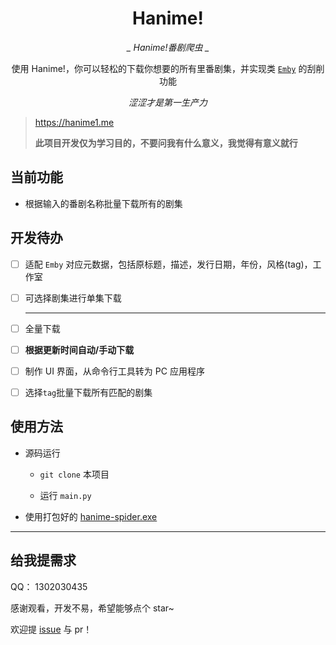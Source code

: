 <div align="center">


# Hanime!

*_ Hanime!番剧爬虫 _*

使用 Hanime!，你可以轻松的下载你想要的所有里番剧集，并实现类 [`Emby`](https://emby.media/) 的刮削功能

*涩涩才是第一生产力*

</div>

> https://hanime1.me
>
> **此项目开发仅为学习目的，不要问我有什么意义，我觉得有意义就行**



## 当前功能

* 根据输入的番剧名称批量下载所有的剧集

## 开发待办

- [ ] 适配 `Emby` 对应元数据，包括原标题，描述，发行日期，年份，风格(tag)，工作室

- [ ] 可选择剧集进行单集下载

  ---------------------

- [ ] 全量下载

- [ ] **根据更新时间自动/手动下载**

- [ ] 制作 UI 界面，从命令行工具转为 PC 应用程序

- [ ] 选择`tag`批量下载所有匹配的剧集



## 使用方法

* 源码运行

  * `git clone` 本项目

  * 运行 `main.py`

* 使用打包好的 [hanime-spider.exe](https://github.com/xuanxuan-0403/hanime-spider/releases/tag/%E6%B5%8B%E8%AF%95)

------

## 给我提需求

QQ： 1302030435

感谢观看，开发不易，希望能够点个 star~

欢迎提 [issue](https://github.com/xuanxuan-0403/hanime-spider/issues) 与 pr！